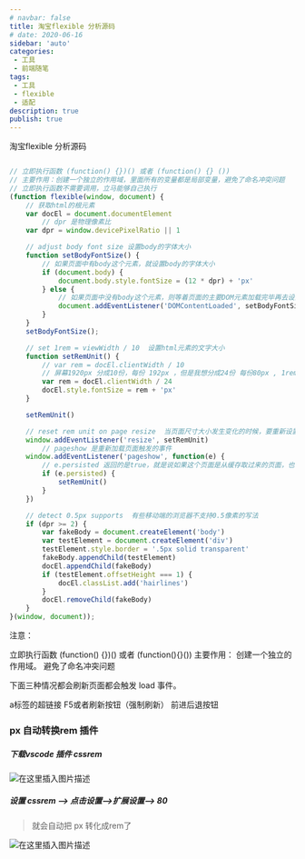 ```yaml
---
# navbar: false
title: 淘宝flexible 分析源码
# date: 2020-06-16
sidebar: 'auto'
categories:
 - 工具
 - 前端随笔
tags:
 - 工具
 - flexible 
 - 适配
description: true
publish: true
---
```



淘宝flexible 分析源码

```javascript

// 立即执行函数 (function() {})() 或者 (function() {} ())
// 主要作用：创建一个独立的作用域，里面所有的变量都是局部变量，避免了命名冲突问题
// 立即执行函数不需要调用，立马能够自己执行
(function flexible(window, document) {
    // 获取html的根元素
    var docEl = document.documentElement
        // dpr 是物理像素比
    var dpr = window.devicePixelRatio || 1

    // adjust body font size 设置body的字体大小
    function setBodyFontSize() {
        // 如果页面中有body这个元素，就设置body的字体大小
        if (document.body) {
            document.body.style.fontSize = (12 * dpr) + 'px'
        } else {
            // 如果页面中没有body这个元素，则等着页面的主要DOM元素加载完毕再去设置body的字体大小
            document.addEventListener('DOMContentLoaded', setBodyFontSize)
        }
    }
    setBodyFontSize();

    // set 1rem = viewWidth / 10  设置html元素的文字大小
    function setRemUnit() {
        // var rem = docEl.clientWidth / 10
        // 屏幕1920px 分成10份，每份 192px ，但是我想分成24份 每份80px , 1rem = 80px 
        var rem = docEl.clientWidth / 24
        docEl.style.fontSize = rem + 'px'
    }

    setRemUnit()

    // reset rem unit on page resize  当页面尺寸大小发生变化的时候，要重新设置下rem的大小
    window.addEventListener('resize', setRemUnit)
        // pageshow 是重新加载页面触发的事件
    window.addEventListener('pageshow', function(e) {
        // e.persisted 返回的是true，就是说如果这个页面是从缓存取过来的页面，也需要重新计算一下rem的大小
        if (e.persisted) {
            setRemUnit()
        }
    })

    // detect 0.5px supports  有些移动端的浏览器不支持0.5像素的写法
    if (dpr >= 2) {
        var fakeBody = document.createElement('body')
        var testElement = document.createElement('div')
        testElement.style.border = '.5px solid transparent'
        fakeBody.appendChild(testElement)
        docEl.appendChild(fakeBody)
        if (testElement.offsetHeight === 1) {
            docEl.classList.add('hairlines')
        }
        docEl.removeChild(fakeBody)
    }
}(window, document));

```

注意：

立即执行函数  (function() {})()  或者 (function(){}()) 
主要作用： 创建一个独立的作用域。 避免了命名冲突问题 

下面三种情况都会刷新页面都会触发 load 事件。 

a标签的超链接 
F5或者刷新按钮（强制刷新） 
前进后退按钮 

### px 自动转换rem 插件
#####  下载vscode 插件 cssrem 
![在这里插入图片描述](https://img-blog.csdnimg.cn/20200612030310832.png?x-oss-process=image/watermark,type_ZmFuZ3poZW5naGVpdGk,shadow_10,text_aHR0cHM6Ly9ibG9nLmNzZG4ubmV0L3d1ajE5MzU=,size_16,color_FFFFFF,t_70)
##### 设置 cssrem --> 点击设置-->扩展设置-->  80

>就会自动把 px 转化成rem了

![在这里插入图片描述](https://img-blog.csdnimg.cn/2020061203072213.png?x-oss-process=image/watermark,type_ZmFuZ3poZW5naGVpdGk,shadow_10,text_aHR0cHM6Ly9ibG9nLmNzZG4ubmV0L3d1ajE5MzU=,size_16,color_FFFFFF,t_70)